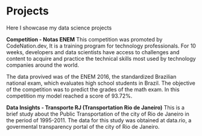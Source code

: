 # Projects
Here I showcase my data science projects

**Competition - Notas ENEM**
This competition was promoted by CodeNation.dev, It is a training program for technology professionals. For 10 weeks, developers and data scientists have access to challenges and content to acquire and practice the technical skills most used by technology companies around the world.

The data provived was of the ENEM 2016, the standardized Brazilian national exam, which evaluates high school students in Brazil. The objective of the competition was to predict the grades of the math exam. In this competition my model reached a score of 93.72%.

**Data Insights - Transporte RJ (Transportation Rio de Janeiro)**
This is a brief study about the Public Transportation of the city of Rio de Janeiro in the period of 1995-2011. The data for this study was obtained at data.rio, a govermental transparency portal of the city of Rio de Janeiro.